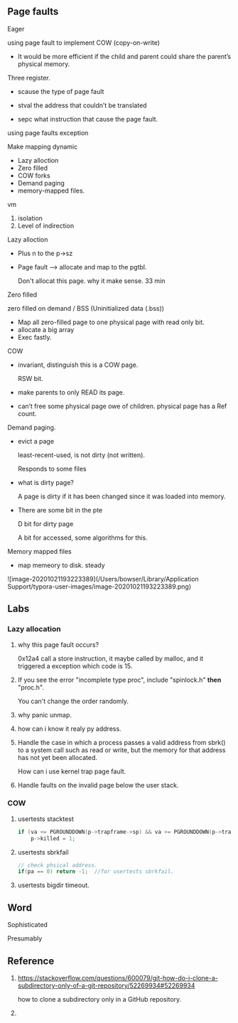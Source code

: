 ## Page faults

Eager

using page fault to implement COW (copy-on-write)

- It would be more efficient if the child and parent could share the parent’s physical memory.

Three  register. 

- scause the type of page fault

- stval the address that couldn’t be translated

- sepc what instruction that cause the page fault.

using page faults exception

Make mapping dynamic 

- Lazy alloction
- Zero filled
- COW forks
- Demand paging
- memory-mapped files.

vm  

1. isolation
2. Level of indirection

Lazy alloction

- Plus n to the p->sz
- Page fault —> allocate and map to the pgtbl.

   Don't allocat this page. why it make sense. 33 min

Zero filled

zero filled on demand / BSS (Uninitialized data (.bss))

- Map all zero-filled page to one physical page with read only bit.
- allocate a big array
- Exec fastly.

COW

- invariant, distinguish this is a COW page.

  RSW bit.

- make parents to  only READ its page.
- can’t free some physical page owe of children. physical page has a Ref count.

Demand paging.

- evict a page 

  least-recent-used, is not dirty (not written).

  Responds to some files

- what is dirty page?

  A page is dirty if it has been changed since it was loaded into memory.

- There are some bit in the pte

  D bit for dirty page

  A bit for accessed, some algorithms for this.

Memory mapped files

- map memeory to disk. steady

![image-20201021193223389](/Users/bowser/Library/Application Support/typora-user-images/image-20201021193223389.png)

## Labs

### Lazy allocation

1. why this page fault occurs?

   0x12a4 call a store instruction, it maybe called by malloc, and it triggered a exception which code is 15.

2. If you see the error "incomplete type proc", include "spinlock.h" **then** "proc.h".

   You can't change the order randomly.

3. why panic unmap.

4. how can i know it realy py address.

5. Handle the case in which a process passes a valid address from sbrk() to a system call such as read or write, but the memory for that address has not yet been allocated.

   How can i use kernel trap page fault.

6. Handle faults on the invalid page below the user stack.

### COW

1. usertests stacktest

	```c
   if (va <= PGROUNDDOWN(p->trapframe->sp) && va >= PGROUNDDOWN(p->trapframe->sp) - PGSIZE)
    	p->killed = 1;
	```

2. usertests sbrkfail

   ```c
   // check phsical address.
   if(pa == 0) return -1;  //for usertests sbrkfail.
   ```


3. usertests bigdir timeout.

## Word

Sophisticated

Presumably 



## Reference

1. https://stackoverflow.com/questions/600079/git-how-do-i-clone-a-subdirectory-only-of-a-git-repository/52269934#52269934

   how to clone a subdirectory only in a GitHub repository.

2. 